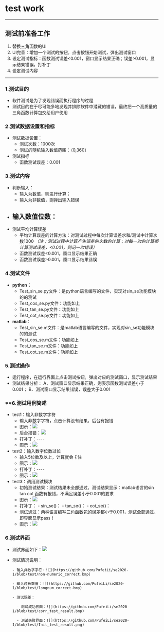 # test work
--------

## 测试前准备工作
1. 替换三角函数的UI
2. UI完善：增加一个测试的按钮，点击按钮开始测试，弹出测试窗口 
3. 设定测试指标：函数测试误差<0.001，窗口显示结果正确；误差>0.001，显示结果错误，打补丁
4. 设定测试内容

--------
### **1.测试目的**
  - 软件测试是为了发现错误而执行程序的过程
  - 测试目的在于尽可能多地发现并排除软件中潜藏的错误，最终把一个高质量的三角函数计算包交给用户使用

### **2.测试数据设置和指标**
  - 测试数据设置：
     - 测试次数：1000次
     - 测试的随机输入数值范围：（0,360）
  - 测试指标
     - 函数测试误差：0.001    

### **3.测试内容**
  - 判断输入：
     - 输入为数值，则进行计算；
     - 输入为非数值，则弹出输入错误
  - 输入数值位数：
     - 
  - 测试平均计算误差
     - 平均计算误差的计算方法：对测试过程中每次计算误差求和/测试中计算次数1000 *（*注：测试过程中计算产生误差的次数的计算：对每一次的计算都计算测试误差，<0.001，则记一次错误*）*
     - 函数测试误差<0.001，窗口显示结果正确
     - 函数测试误差>0.001，窗口显示结果错误

### **4.测试文件**
  - **python：**
     - Test_sin_se.py文件：是python语言编写的文件，实现对sin_se功能模块的的测试
     - Test_cos_se.py文件：功能如上
     - Test_tan_se.py文件：功能如上
     - Test_cot_se.py文件：功能如上
  - **matlab：**
     - Test_sin_se.m文件：是matlab语言编写的文件，实现对sin_se功能模块的的测试
     - Test_cos_se.m文件：功能如上
     - Test_tan_se.m文件：功能如上
     - Test_cot_se.m文件：功能如上

### **5.测试操作**
  - 运行程序，在运行界面上点击测试按钮，弹出对应的测试窗口，显示测试结果
  - 测试结果分析：
       A、测试窗口显示结果正确，则表示函数测试误差小于0.001；
       B、测试窗口显示结果错误，误差大于0.001

### **6.测试用例简述
  - test1：输入非数字字符
    - 输入非数字字符，点击计算没有结果，后台有报错
    - 图示：![](https://github.com/PufeiLi/se2020-1/blob/test/non-numeric_character.png)
    - 后台报错：![](https://github.com/PufeiLi/se2020-1/blob/test/non-numeric_error.png)
    - 打补丁：----
    - 图示：![](https://github.com/PufeiLi/se2020-1/blob/test/non-numeric_correct.bmp)
  - test2：输入数字位数过长
    - 输入5位数及以上，计算就会卡住
    - 图示：![](https://github.com/PufeiLi/se2020-1/blob/test/longnum.png)
    - 打补丁：----
    - 图示：![](https://github.com/PufeiLi/se2020-1/blob/test/longnum_correct.bmp)
  - test3：调用测试模块
    - 初始测试结果：测试结果未全部通过，测试结果显示：matlab语言的sin tan cot 函数有报错，不满足误差小于0.001的要求
    - 图示：![](https://github.com/PufeiLi/se2020-1/blob/test/Init_test_result.png)
    - 打补丁：
            - sin_se()：
            - tan_se()：
            - cot_se()：
    - 测试通过：两种语言编写三角函数包的误差都小于0.001，测试全部通过，即界面显示pass！
    - 图示：![](https://github.com/PufeiLi/se2020-1/blob/test/corr_test_result.bmp)

### **6.测试界面**
 
- 测试界面如下：![](https://github.com/PufeiLi/se2020-1/blob/test/Testing_interface.png)

- 测试情况说明：
      
      - 输入非数字字符：![](https://github.com/PufeiLi/se2020-1/blob/test/non-numeric_correct.bmp)
      
      - 输入过长数值：![](https://github.com/PufeiLi/se2020-1/blob/test/longnum_correct.bmp)

      - 测试误差：

        - 测试成功界面：![](https://github.com/PufeiLi/se2020-1/blob/test/corr_test_result.bmp)

        - 测试失败界面：![](https://github.com/PufeiLi/se2020-1/blob/test/Init_test_result.png)
